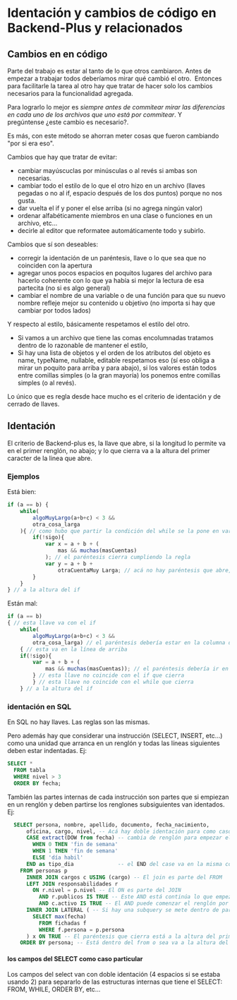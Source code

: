 # Identación y cambios de código en Backend-Plus y relacionados

## Cambios en en código

Parte del trabajo es estar al tanto de lo que otros cambiaron. Antes de empezar a trabajar todos deberíamos mirar qué cambió el otro. 
Entonces para facilitarle la tarea al otro hay que tratar de hacer solo los cambios necesarios para la funcionalidad agregada.

Para lograrlo lo mejor es *siempre antes de commitear mirar las diferencias en cada uno de los archivos que uno está por commitear*. Y pregúntense ¿este cambio es necesario?. 

Es más, con este método se ahorran meter cosas que fueron cambiando "por si era eso". 

Cambios que hay que tratar de evitar:  
   * cambiar mayúscuclas por minúsculas o al revés si ambas son necesarias.   
   * cambiar todo el estilo de lo que el otro hizo en un archivo (llaves pegadas o no al if, espacio después de los dos puntos) porque no nos gusta.  
   * dar vuelta el if y poner el else arriba (si no agrega ningún valor)  
   * ordenar alfabéticamente miembros en una clase o funciones en un archivo, etc...  
   * decirle al editor que reformatee automáticamente todo y subirlo. 

Cambios que sí son deseables:  
   * corregir la identación de un paréntesis, llave o lo que sea que no coinciden con la apertura  
   * agregar unos pocos espacios en poquitos lugares del archivo para hacerlo coherente con lo que ya había si mejor la lectura de esa partecita (no si es algo general)  
   * cambiar el nombre de una variable o de una función para que su nuevo nombre refleje mejor su contenido u objetivo (no importa si hay que cambiar por todos lados)

Y respecto al estilo, básicamente respetamos el estilo del otro.   
   * Si vamos a un archivo que tiene las comas encolumnadas tratamos dentro de lo razonable de mantener el estilo,   
   * Si hay una lista de objetos y el orden de los atributos del objeto es name, typeName, nullable, editable respetamos eso (sí eso obliga a mirar un poquito para arriba y para abajo), si los valores están todos entre comillas simples (o la gran mayoría) los ponemos entre comillas simples (o al revés). 

Lo único que es regla desde hace mucho es el criterio de identación y de cerrado de llaves.

## Identación

El criterio de Backend-plus es, la llave que abre, si la longitud lo permite va en el primer renglón, no abajo; 
y lo que cierra va a la altura del primer caracter de la linea que abre. 

### Ejemplos

Está bien:

```ts
if (a == b) {
    while(
        algoMuyLargo(a+b+c) < 3 &&
        otra_cosa_larga
    ){ // como hubo que partir la condición del while se la pone en varios renglones dentro de un par de paréntesis que cumplen la regla
        if(!sigo){
            var x = a + b + (
                mas && muchas(masCuentas)
            ); // el paréntesis cierra cumpliendo la regla            
            var y = a + b +
                otraCuentaMuy Larga; // acá no hay paréntesis que abre, pero lo que cae del renglón pertenece al var, por lo tanto va identado
        }
    }
} // a la altura del if
```

Están mal:

```ts
if (a == b) 
{ // esta llave va con el if
    while(
        algoMuyLargo(a+b+c) < 3 &&
        otra_cosa_larga) // el paréntesis debería estar en la columna de la w de while
    { // esta va en la línea de arriba
    if(!sigo){
        var = a + b + (
            mas && muchas(masCuentas)); // el paréntesis debería ir en la próxima línea
        } // esta llave no coincide con el if que cierra
        } // esta llave no coincide con el while que cierra
    } // a la altura del if
```

### identación en SQL

En SQL no hay llaves. Las reglas son las mismas. 

Pero además hay que considerar una instrucción (SELECT, INSERT, etc...) como una unidad
que arranca en un renglón y todas las líneas siguientes deben estar indentadas.
Ej:
```sql
SELECT *
  FROM tabla
  WHERE nivel > 3
  ORDER BY fecha;
```

También las partes internas de cada instrucción son partes que si empiezan en un renglón 
y deben partirse los renglones subsiguientes van identados. Ej:

```sql
  SELECT persona, nombre, apellido, documento, fecha_nacimiento,
      oficina, cargo, nivel, -- Acá hay doble identación para como caso particular
      CASE extract(DOW from fecha) -- cambia de renglón para empezar el case que es multi línea
        WHEN 0 THEN 'fin de semana'
        WHEN 1 THEN 'fin de semana'
        ELSE 'día habil'
      END as tipo_dia              -- el END del case va en la misma columna del CASE porque cierra el CASE
    FROM personas p
      INNER JOIN cargos c USING (cargo) -- El join es parte del FROM
      LEFT JOIN responsabilidades r 
        ON r.nivel = p.nivel -- El ON es parte del JOIN
          AND r.publicos IS TRUE -- Este AND está continúa lo que empezó en el ON
          AND c.activo IS TRUE -- El AND puede comenzar el renglón por razones históricas
      INNER JOIN LATERAL ( -- Si hay una subquery se mete dentro de parémtesis 
        SELECT max(fecha)
          FROM fichadas f
          WHERE f.persona = p.persona
      ) x ON TRUE -- El paréntesis que cierra está a la altura del primer caracter de la sección que abre
    ORDER BY persona; -- Está dentro del from o sea va a la altura del SELECT
```

#### los campos del SELECT como caso particular

Los campos del select van con doble identación (4 espacios si se estaba usando 2) 
para separarlo de las estructuras internas que tiene el SELECT: FROM, WHILE, ORDER BY, etc...
